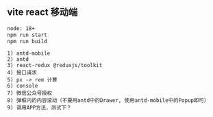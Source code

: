 ## vite react 移动端

```bash
node: 18+
npm run start
npm run build
```

```
1) antd-mobile
2) antd
3) react-redux @reduxjs/toolkit
4) 接口请求
5) px -> rem 计算
6) console
7) 微信公众号授权
8) 弹框内的内容滚动（不要用antd中的Drawer, 使用antd-mobile中的Popup即可）
9) 调用APP方法，测试下？
```

